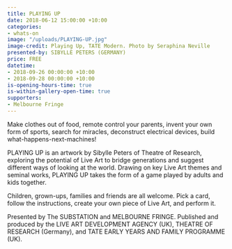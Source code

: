 ```yaml
---
title: PLAYING UP
date: 2018-06-12 15:00:00 +10:00
categories:
- whats-on
image: "/uploads/PLAYING-UP.jpg"
image-credit: Playing Up, TATE Modern. Photo by Seraphina Neville
presented-by: SIBYLLE PETERS (GERMANY)
price: FREE
datetime:
- 2018-09-26 00:00:00 +10:00
- 2018-09-28 00:00:00 +10:00
is-opening-hours-time: true
is-within-gallery-open-time: true
supporters:
- Melbourne Fringe
---
```


Make clothes out of food, remote control your parents, invent your own form of sports, search for miracles, deconstruct electrical devices, build what-happens-next-machines!

PLAYING UP is an artwork by Sibylle Peters of Theatre of Research, exploring the potential of Live Art to bridge generations and suggest different ways of looking at the world. Drawing on key Live Art themes and seminal works, PLAYING UP takes the form of a game played by adults and kids together. 

Children, grown-ups, families and friends are all welcome. Pick a card, follow the instructions, create your own piece of Live Art, and perform it.


Presented by The SUBSTATION and MELBOURNE FRINGE. Published and produced by the LIVE ART DEVELOPMENT AGENCY (UK), THEATRE OF RESEARCH (Germany), and TATE EARLY YEARS AND FAMILY PROGRAMME (UK). 